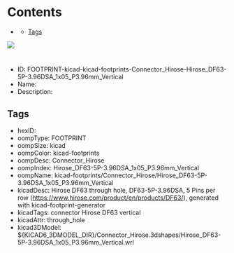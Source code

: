 



Contents
========

* [](#)
	* [Tags](#tags)
  
![][im]
# 

- ID: FOOTPRINT-kicad-kicad-footprints-Connector_Hirose-Hirose_DF63-5P-3.96DSA_1x05_P3.96mm_Vertical
- Name: 
- Description: 

## Tags

- hexID: 
- oompType: FOOTPRINT
- oompSize: kicad
- oompColor: kicad-footprints
- oompDesc: Connector_Hirose
- oompIndex: Hirose_DF63-5P-3.96DSA_1x05_P3.96mm_Vertical
- oompName: kicad-footprints/Connector_Hirose/Hirose_DF63-5P-3.96DSA_1x05_P3.96mm_Vertical
- kicadDesc: Hirose DF63 through hole, DF63-5P-3.96DSA, 5 Pins per row (https://www.hirose.com/product/en/products/DF63/), generated with kicad-footprint-generator
- kicadTags: connector Hirose DF63 vertical
- kicadAttr: through_hole
- kicad3DModel: ${KICAD6_3DMODEL_DIR}/Connector_Hirose.3dshapes/Hirose_DF63-5P-3.96DSA_1x05_P3.96mm_Vertical.wrl



[im]: image.png
